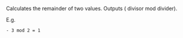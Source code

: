 
[comment]: # (TimeSeriesCanvasModule)
Calculates the remainder of two values. Outputs ( divisor mod divider).  



E.g.  





	- 3 mod 2 = 1